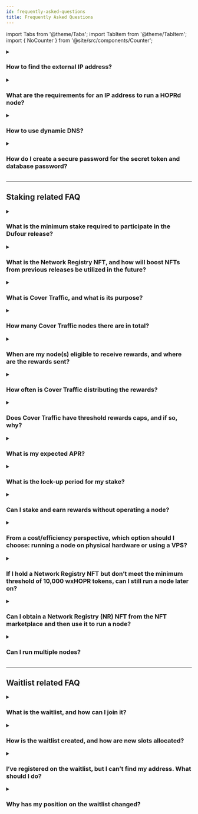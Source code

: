 ```yaml
---
id: frequently-asked-questions
title: Frequently Asked Questions
---
```


import Tabs from '@theme/Tabs';
import TabItem from '@theme/TabItem';
import { NoCounter } from '@site/src/components/Counter';

<NoCounter>
<details>
<summary> 
  
### How to find the external IP address?
</summary>
<Tabs queryString="external_ip">
<TabItem value="linux_macos" label="For Linux or macOS users">

1. Open the terminal
2. Copy, paste and execute the following command: 

    ```bash
    curl ifconfig.me
    ```
3. Note your public IP address from the output
</TabItem>
<TabItem value="vps" label="For VPS users">
VPS users should be able to find their IP address from their provider. It will also be your VPS IP, so it should be easy to find.
</TabItem>
<TabItem value="dappnode" label="For Dappnode users">

1. Connect to your Dappnode dashboard.

2. On the top right corner, click on the avatar and write down **public IP**.

    ![Dappnode public ip](/img/node/dappnode-public-ip.png)

</TabItem>
</Tabs>
</details>

<details>
<summary> 
  
### What are the requirements for an IP address to run a HOPRd node?
</summary>

If you are planning to run HOPRd node(s) under **NAT (Network Address Translation)**, such as running node(s) on **Dappnode**, **Avado devices**, or **home/office computers/servers**. Please follow bellow the guide to determine if your IP address meets the requirements to run a HOPRd node.

Your node's IP address is **crucial** for its performance. If it is **misconfigured** or does not meet the **necessary requirements**, your node **will not be reachable** by most peers, including **Cover Traffic nodes**, and you may **not receive rewards**.

---

1. **Check if your external IP is a public IP**

    For HOPRd nodes to communicate with each other on the HOPR network, every node must have a **public IP address**.
    The **only reliable way** to check this is to **contact your Internet Service Provider (ISP)** and ask directly.

2. **Check if your public IP is static or dynamic**

    **Why is this important?**

    - If your **public IP is dynamic**, it **changes over time**, causing your node to become unreachable.
    - If your **IP changes**, you must manually update your node's configuration with the new public IP.
    - A **static IP is recommended** to avoid frequent maintenance issues.

    **How to check if your public IP is static or dynamic:**

    - The **only reliable way** to check this is to **contact your Internet Service Provider (ISP)** and ask directly. If it is **dynamic**, ask if they offer a **static IP option**.

    - **Alternative method (Less Reliable):**  
      - Find your external IP by going to [https://whatismyipaddress.com](https://whatismyipaddress.com) and note the **IPv4 address** displayed.  
      - Turn off your **router/modem** for **5-10 minutes**. Then turn it back on and reconnect.  
      - Return to [https://whatismyipaddress.com](https://whatismyipaddress.com) and check the IPv4 address again.  
        - If the IP address **has changed**, your IP is **dynamic**.  
        - If the IP address **remains the same**, your IP **might** be static (although some ISPs assign "sticky" dynamic IPs that rarely change).  

3. **Actions based on your external IP type**

    Select your external IP type:

    <Tabs queryString="ip_type">
    <TabItem value="non-public" label="Is NOT Public">
    If your **external IP address is not public**, you will need to add additional variable, select HOPRd node method:

    <Tabs queryString="NAT_variable">
    <TabItem value="docker" label="For Docker">
    Add additional variable **-e HOPRD_NAT=true** to your docker command after **-e RUST_LOG=info**:

    ```md
    ... -e RUST_LOG=info -e HOPRD_NAT=true ...
    ```
    </TabItem>
    <TabItem value="docker-compose" label="For Docker compose">

    1. Inside **compose** folder, edit **.env** file.

    2. Add additional variable **HOPRD_NAT=true** and save file.

    </TabItem>
    <TabItem value="dappnode" label="For Dappnode">

    1. Go to the [HOPR package config page](http://my.dappnode/packages/my/hopr.public.dappnode.eth/config).

    2. Scroll to the bottom and make sure under **Enable NAT mode** it is set to **true**.

    </TabItem>
    </Tabs>

    :::warning Note
    Adding this variable doesn’t guarantee your node will function normally or receive rewards. It enables TCP connections under NAT, allowing your node to connect to publicly available nodes on the network, including **cover traffic nodes**.

    We recommend monitoring your node — if it stops earning rewards, you will need a public IP. One option is to **rent a low-cost cloud VPS**. More info [here](frequently-asked-questions.md#from-a-costefficiency-perspective-which-option-should-i-choose-running-a-node-on-physical-hardware-or-using-a-vps).
    :::

    </TabItem>
    <TabItem value="public-dynamic" label="Is Public and Dynamic">
    If your **external IP address is public but dynamic**, your IP will change over time, requiring you to **manually update your node's public IP**. We strongly recommend following this guide to avoid frequent maintenance: [How to use dynamic DNS](frequently-asked-questions.md#how-to-use-dynamic-dns).
    </TabItem>
    <TabItem value="publis-static" label="Is Public and Static">
    If your **external IP address is public and static**, you **meet all the requirements** to run a HOPRd node.
    </TabItem>
    </Tabs>
</details>

<details>
  <summary> 
  
  ### How to use dynamic DNS?
  
  </summary>

To run the HOPRd node, you need a static or public IP so other peers can reach you on the network. However, many ISPs only provide dynamic IPs. In this case, you can use Dynamic DNS (DDNS), which continually checks for IP changes and automatically updates the hostname with the latest IP. This allows you to use a hostname instead of an IP address. Here's how to set it up:

<Tabs queryString="Dynamic_DNS">
  <TabItem value="router" label="Via Router">
  Most router brands support dynamic DNS. You can use the router brand's credentials or third-party services like [No-IP](https://www.noip.com).

  Brands supporting Dynamic DNS:

  - [TP-Link](https://www.tp-link.com/us/support/faq/1367/)
  - [ASUS](https://www.asus.com/support/faq/1011725/)
  - [NETGEAR](https://kb.netgear.com/23930/How-do-I-set-up-Dynamic-DNS-DDNS-on-my-NETGEAR-router)
  - [Linksys](https://www.linksys.com/gb/support-article/?articleNum=140708)

  After setting up DDNS, you'll have a hostname (e.g., **hostname.hopto.org**) to use with a port on the HOPR package instead of an IP address.

  **Example:** `hostname.hopto.org:9091`
  </TabItem>
  <TabItem value="client" label="Via Client Installation">
  Use a Dynamic DNS service provider client to monitor IP changes and update your domain. We recommend [No-IP](http://www.noip.com). Install their client on your machine to monitor external IP changes and update the hostname.

  1. Download and install the client based on your OS: [No-IP Download](https://noip.com/download)

  2. After setting up DDNS, create a hostname (e.g., **hostname.hopto.org**) to use with a port on the HOPR package.

      **Example:** `hostname.hopto.org:9091`
  </TabItem>
  <TabItem value="dappnode" label="For Dappnode">
  If you're running the HOPRd node on Dappnode, it supports DynDNS. Here's what to do:

  1. Connect to the Dappnode dashboard.

  2. Click the colorful icon in the top right corner and find "DAppNode Identity". Look for a DynDNS URL like **hiuhu234hiu.dyndns.dappnode.io**.

  3. Go to HOPR package configuration (http://my.dappnode/packages/my/hopr.public.dappnode.eth/config). Under **Public host IP and port**, replace the IP address with the DynDNS URL including the port number.

      **Example:** `hiuhu234hiu.dyndns.dappnode.io:9091`
  </TabItem>
</Tabs>
</details>

<details>
<summary> 
  
### How do I create a secure password for the secret token and database password?
</summary>
There are no specific requirements for creating a database password or secret token, but both should be treated like passwords. We recommend using the [Bitwarden Password Generator](https://bitwarden.com/password-generator/) to create a strong token.

:::note
To evaluate the strength of your password, you can use the [Bitwarden Password Strength Testing Tool](https://bitwarden.com/password-strength/#Password-Strength-Testing-Tool).
:::
</details>

---

## Staking related FAQ

<details>
<summary> 
  
### What is the minimum stake required to participate in the Dufour release?  
</summary>
- **Without a Network Registry NFT:** You will need a minimum of 30,000 wxHOPR and at least one xDAI.
- **With a Network Registry NFT:** You will need a minimum of 10,000 wxHOPR and at least one xDAI.

You can find where to purchase the relevant tokens [here](../token/acquiring-hopr-tokens.md).
</details>

<details>
<summary> 
  
### What is the Network Registry NFT, and how will boost NFTs from previous releases be utilized in the future?
</summary>
Node runners from the previous Monte Rosa release were issued a special **Network Registry NFT**, which remains active for the Dufour release. This allows early access to the network with a reduced stake requirement of **10,000 wxHOPR**.

:::note
All other boost NFTs from previous releases have been discontinued.
:::
</details>

<details>
<summary>

### What is Cover Traffic, and what is its purpose?
</summary>

Cover Traffic ("CT") is the new way to earn rewards. The Cover Traffic app has four components, which operate in the following sequence:

- The Netwatcher’s task is to locate nodes on the network and create a list.
- The Aggregator collects all node information from the Netwatcher and sends it to the database.
- The EconomicHandler applies the economic model and pushes the data to the queue.
- The Postman takes the queue and distributes a series of 1-hop messages to every node.
</details>

<details>
<summary>

### How many Cover Traffic nodes there are in total?
</summary>
There are a total of 10 Cover Traffic (CT) nodes, but only 5 nodes operate at any given time. The remaining 5 nodes are designated for updates to major releases, ensuring the relaying process remains uninterrupted. The currently active 5 nodes are:

```md
0xd30f8f6e5865d7ec947e101b1d6a183e9776ba40  
0x5a5bf3d3ce59cd304f198b86c1a78adfadf31f83  
0xa4642c066c1f8927db9d34abab599af784a2cff0  
0xcbe8726c80cc0d7751b9545dd5a4b5b0e53e383d  
0x764d3162a4024c5cba8817446ef563b27aa57598  
```

:::note
Even if you have incoming payment channels from all 10 Cover Traffic nodes, only monitor the channels associated with the nodes currently relaying data. The list of active CT nodes can be found above.
:::
</details>

<details>
<summary> 
  
### When are my node(s) eligible to receive rewards, and where are the rewards sent?
</summary>

#### To be eligible for rewards, your node must meet the following criteria:

1. The node must be operational and reachable by the network nodes. Verify your node's performance by following the steps in the [troubleshooting guide](./troubleshooting.md#how-to-check-if-my-node-is-performing-normally).

2. You must open at least one payment channel with any random peer on the network. Refer to the example [here](./interaction-with-node.md#open-a-payment-channel-with-a-peer-named-betty) for guidance on how to set up a payment channel.

#### Rewards are being sent to your Safe address in this order:

1. Cover traffic, determined by your staking amount, is relayed through your node.

2. For every relayed message, your node receives unredeemed tickets.

3. When the unredeemed tickets in a payment channel reach the aggregation threshold, they are combined into a single ticket representing the total value of the aggregated tickets. The default aggregation threshold value can be found in the example configuration file under the **aggregation_threshold** setting [here](./manage-node-strategies.md).

4. Once tickets are aggregated, your node redeems them and transfers the rewards to your Safe address.

</details>

<details>
<summary>

### How often is Cover Traffic distributing the rewards?
</summary>
Cover Traffic rewards are distributed continuously across the network. The system calculates the distribution delay for each node based on the amount staked.
</details>

<details>
<summary>

### Does Cover Traffic have threshold rewards caps, and if so, why?
</summary>
Cover Traffic has a minimum staking threshold of **10,000 wxHOPR** (with a **Network Registry NFT**). This means that if your total stake meets or exceeds **10,000 wxHOPR** and you possess a **Network Registry NFT**, you will start receiving rewards, assuming your node remains active and performs as expected.

There is also a maximum threshold of **75,000 wxHOPR** per node. Staking up to this amount will allow you to receive the maximum possible rewards. However, if you stake more than **75,000 wxHOPR**, the rewards for any amount beyond this threshold will be significantly reduced.

Based on the Cover Traffic economic model rewards threshold, we have prepared some recommendations:

- When a participant has **\<= 75.000 wxHOPR** tokens: you don't need to run several nodes because rewards are based on your stake alone. For example, if you decide to have 2 nodes with stakes of 40.000 & 35.000 wxHOPR token, you will get the same rewards as you would from running 1 node with a **75.000 wxHOPR** stake.

- When a participant has **>75.000 wxHOPR** tokens: the optimal reward strategy is to split your stake across multiple nodes with **\<= 75.000 wxHOPR** in each. Additional HOPR staked in nodes above **75.000 wxHOPR** will earn rewards, but at a significantly reduced rate.

The Cover Traffic threshold was intentionally set to make the network more decentralized and to distribute rewards more fairly. This ensures that even node runners with a small stake have the opportunity to receive rewards. Currently, we are projecting a stable **APY of 10-15%**!

:::info important

The Cover Traffic threshold rewards cap limitations mentioned above do not apply to rewards received from Cover Traffic. If you stake up to **75,000 wxHOPR** per node and the rewards you receive increase your stake, you will still **receive the full APR**!

:::
</details>

<details>
<summary>

### What is my expected APR?
</summary>
The expected average additional APR for a node runner is between **10-15%**. In the future, you'll also have the opportunity to earn rewards for relaying data from services that utilize HOPR, such as [RPCh](https://degen.rpch.net).

This is the anticipated additional APR for the average node runner. For a detailed breakdown of the economic model, you can check it out [here](https://twitter.com/hoprnet/status/1696539901305790534).
</details>

<details>
<summary>

### What is the lock-up period for my stake?
</summary>
There is no lock-up period, meaning you can withdraw your funds at any time. However, the less you stake, the fewer rewards you’ll earn. You won’t receive any rewards if your stake drops below **10,000 wxHOPR** (with a **Network Registry NFT**) or **30,000 wxHOPR** (without a **Network Registry NFT**).
</details>

<details>
<summary>

### Can I stake and earn rewards without operating a node?
</summary>
It is not possible to stake and earn rewards without running a node. As of the end of **Staking Season 08 (2023-09-09)**, all staking must be linked to an active node and managed through a HOPR Safe. This ensures the network remains decentralized and operational, as staking is tied directly to the functioning of your node. Without an active node, your stake will not qualify for rewards, emphasizing the importance of actively participating in the network’s operations.
</details>

<details>
<summary>

### From a cost/efficiency perspective, which option should I choose: running a node on physical hardware or using a VPS?
</summary>
There are both pros and cons to using physical hardware versus a VPS, depending on your needs and priorities.

#### Pros and cons of using physical hardware

**Pros:**

- **Increased stability and decentralization**: Running a local Gnosis node allows you to operate your own RPC endpoint, improving node stability and contributing to decentralization, which can positively impact node performance.
- **Cost-effective in the long term**: From an economic perspective, owning hardware can be more cost-effective over time, as there are no ongoing subscription costs like with VPS providers.

**Cons:**

- **Monitoring and maintenance**: You will need to constantly monitor your setup for internet or power outages, which can disrupt performance and require manual intervention.

---

#### Pros and cons of using VPS

**Pros:**

- **High uptime**: Most VPS providers offer 99.9% uptime, meaning you don’t have to worry about power or internet disruptions, as these are managed by the provider.
  
**Cons:**

- **Higher costs for running local nodes**: Running a local Gnosis node on a VPS can be expensive due to the required hardware resources and storage. Relying on third-party RPC providers may negatively impact node performance, as external endpoints can introduce latency, limitations, and instability.

---

#### Conclusion

While physical hardware offers more advantages over VPS, such as better decentralization and cost efficiency, we recommend trying a low-cost cloud VPS provider to assess your expenses versus rewards. Economically, it’s important that your staking amount covers your expenses and generates positive returns.

---

#### Our Recommended low-cost cloud VPS providers

- [Contabo](https://contabo.com/en/vps/)
- [Hetzner](https://www.hetzner.com/cloud/)
- [Vultr](https://www.vultr.com/promo/try250) (Vultr offers a $250 coupon to try their services)

Please choose cloud VPS plans based on our [hardware requirements](./run-a-node-overview.md#node-system-requirements).
</details>

<details>
<summary>

### If I hold a Network Registry NFT but don’t meet the minimum threshold of 10,000 wxHOPR tokens, can I still run a node later on?
</summary>
If you hold a Network Registry NFT, you can join the network at any time in the future, as long as you meet the minimum threshold of 10,000 wxHOPR.
</details>

<details>
<summary>

### Can I obtain a Network Registry (NR) NFT from the NFT marketplace and then use it to run a node?
</summary>
Yes, absolutely. You can purchase a Network Registry NFT and stake 10,000 wxHOPR tokens to participate in the HOPR network.

Currently, you can try to get Network Registry NFT on [nifftyfair](https://niftyfair.io/gnosis/collection/0x43d13d7b83607f14335cf2cb75e87da369d056c7)
</details>

<details>
<summary>

### Can I run multiple nodes?
</summary>
Yes, you can run multiple nodes, but ensure that each node meets the minimum staking threshold, which depends on whether or not you hold a Network Registry NFT. For further details, please refer to this FAQ question [here](./frequently-asked-questions.md#what-is-the-minimum-stake-required-to-participate-in-the-dufour-release).
</details>

---

## Waitlist related FAQ

<details>
<summary> 
  
### What is the waitlist, and how can I join it?
</summary>

To facilitate a controlled and smooth scaling of the HOPR network during the initial Dufour release, we have implemented a waitlist system.

To join the waitlist:

1. Visit the [HOPR Staking Hub](https://hub.hoprnet.org), start the onboarding process, and create a HOPR Safe.

2. During the onboarding process, you will be guided on how to start your HOPR Node.

3. You will then need to register both your newly created Safe address and your active HOPRd node address on the [waitlist form](https://cryptpad.fr/form/#/2/form/view/7TwSgsF+CnW-aw24uyPlE4Gej3DX-jjeYmyk9-Q-6RQ).

This allows your participation in the scaling process and ensures you're queued for network access as new slots become available.
</details>

<details>
<summary> 
  
### How is the waitlist created, and how are new slots allocated?
</summary>
The waitlist is prioritized as follows:

1. **Priority Applicants**: Applicants who own Network Registry NFTs are given priority, with their position on the waitlist determined by the time of registration.
2. **Other Applicants**: Those without Network Registry NFTs are ranked by the size of their wxHOPR stake.

Applications are manually collected every three weeks on **Friday at 8 AM CET**, after which the waitlist is updated and **new slots** are allocated later that same day. If you submit your application **after 8 AM CET**, it will be processed during the next three-week cycle.

Announcements about new slots are shared on our Telegram and Discord channels.

To check your position on the waitlist, visit the [waitlist sheet](https://cryptpad.fr/sheet/#/2/sheet/view/NYbRDH+C993dfHwEL1RyyKNtxG5pRoOaxtI4hbRVUBw/).
</details>

<details>
<summary> 
  
### I’ve registered on the waitlist, but I can’t find my address. What should I do?
</summary>
The waitlist is updated manually. If you have submitted the [waitlist form](https://cryptpad.fr/form/#/2/form/view/7TwSgsF+CnW-aw24uyPlE4Gej3DX-jjeYmyk9-Q-6RQ) with accurate details, your address should appear soon.

:::info important
Addresses that have removed their staked wxHOPR will be periodically removed from the waitlist. Ensure your stake hasn't dropped below the minimum requirement, especially if you have recently withdrawn funds from your HOPR Safe.
:::
</details>

<details>
<summary> 

### Why has my position on the waitlist changed? 
</summary>
Your position may fluctuate if you don't own a Network Registry NFT. New applicants with a higher wxHOPR stake might have joined, or other users may have been off-boarded or moved down the list due to withdrawing funds or not meeting the required minimum stake.
</details>

</NoCounter>